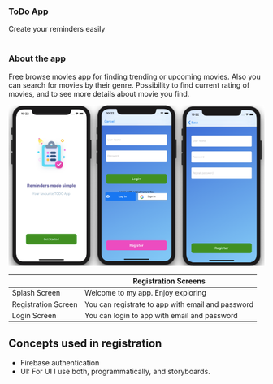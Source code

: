 ### ToDo App

Create your reminders easily
<br />
<br />
### About the app

Free browse movies app for finding trending or upcoming movies.
Also you can search for movies by their genre. Possibility to find current rating of movies, and to see more details about movie you find.

<p align="center">
<img src="ToDoAppHeader.png">
</p>

|      | Registration Screens     |
|---                  |---   |
| Splash Screen                   | Welcome to my app. Enjoy exploring |
| Registration Screen             | You can registrate to app with email and password |
| Login Screen                    | You can login to app with email and password |

## Concepts used in registration

* Firebase authentication
* UI: For UI I use both, programmatically, and storyboards.


